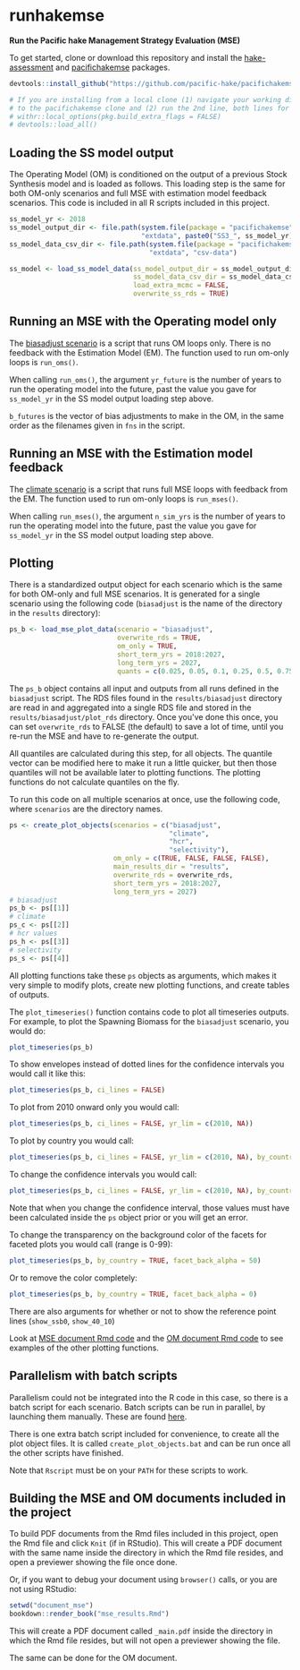 # runhakemse

**Run the Pacific hake Management Strategy Evaluation (MSE)**

To get started, clone or download this repository and install the [hake-assessment](https://github.com/pacific-hake/hake-assessment)
and
[pacifichakemse](https://github.com/pacific-hake/pacifichakemse) packages.

``` r
devtools::install_github("https://github.com/pacific-hake/pacifichakemse")

# If you are installing from a local clone (1) navigate your working directory
# to the pacifichakemse clone and (2) run the 2nd line, both lines for Windows
# withr::local_options(pkg.build_extra_flags = FALSE)
# devtools::load_all()
```

## Loading the SS model output

The Operating Model (OM) is conditioned on the output of a previous Stock
Synthesis model and is loaded as follows. This loading step is the same
for both OM-only scenarios and full MSE with estimation model feedback
scenarios. This code is included in all R scripts included in this project.

``` r
ss_model_yr <- 2018
ss_model_output_dir <- file.path(system.file(package = "pacifichakemse", mustWork = TRUE),
                                 "extdata", paste0("SS3_", ss_model_yr))
ss_model_data_csv_dir <- file.path(system.file(package = "pacifichakemse", mustWork = TRUE),
                                   "extdata", "csv-data")

ss_model <- load_ss_model_data(ss_model_output_dir = ss_model_output_dir,
                               ss_model_data_csv_dir = ss_model_data_csv_dir,
                               load_extra_mcmc = FALSE,
                               overwrite_ss_rds = TRUE)
```

## Running an MSE with the Operating model only

The [biasadjust scenario](https://github.com/pacific-hake/runhakemse/blob/master/R/run_mse_biasadjust.R) is a script that runs OM loops only. There is no feedback with the Estimation Model (EM). The function used to run om-only loops is `run_oms()`.

When calling `run_oms()`, the argument `yr_future` is the number of years to run the operating model into the future, past the value you gave for `ss_model_yr` in the SS model output loading step above.

`b_futures` is the vector of bias adjustments to make in the OM, in the same order as the filenames given in `fns` in the script.

## Running an MSE with the Estimation model feedback

The [climate scenario](https://github.com/pacific-hake/runhakemse/blob/master/R/run_MSE_climate.R) is a script that runs full MSE loops with feedback from the EM.  The function used to run om-only loops is `run_mses()`.

When calling `run_mses()`, the argument `n_sim_yrs` is the number of years to run the operating model into the future, past the value you gave for `ss_model_yr` in the SS model output loading step above.

## Plotting

There is a standardized output object for each scenario which is the same for both OM-only and full MSE scenarios. It is generated for a single scenario using the following code (`biasadjust` is the name of the directory in the `results` directory):

``` r
ps_b <- load_mse_plot_data(scenario = "biasadjust",
                           overwrite_rds = TRUE,
                           om_only = TRUE,
                           short_term_yrs = 2018:2027,
                           long_term_yrs = 2027,
                           quants = c(0.025, 0.05, 0.1, 0.25, 0.5, 0.75, 0.9, 0.95, 0.975))
```
The `ps_b` object contains all input and outputs from all runs defined in the `biasadjust` script. The RDS files found in the `results/biasadjust` directory are read in and aggregated into a single RDS file and stored in the `results/biasadjust/plot_rds` directory. Once you've done this once, you can set `overwrite_rds` to FALSE (the default) to save a lot of time, until you re-run the MSE and have to re-generate the output.

All quantiles are calculated during this step, for all objects. The quantile vector can be modified here to make it run a little quicker, but then those quantiles will not be available later to plotting functions. The plotting functions do not calculate quantiles on the fly.

To run this code on all multiple scenarios at once, use the following code, where `scenarios` are the directory names.

``` r
ps <- create_plot_objects(scenarios = c("biasadjust",
                                        "climate",
                                        "hcr",
                                        "selectivity"),
                          om_only = c(TRUE, FALSE, FALSE, FALSE),
                          main_results_dir = "results",
                          overwrite_rds = overwrite_rds,
                          short_term_yrs = 2018:2027,
                          long_term_yrs = 2027)
# biasadjust
ps_b <- ps[[1]]
# climate
ps_c <- ps[[2]]
# hcr values
ps_h <- ps[[3]]
# selectivity
ps_s <- ps[[4]]
```

All plotting functions take these `ps` objects as arguments, which makes it very simple to modify plots, create new plotting functions, and create tables of outputs.

The `plot_timeseries()` function contains code to plot all timeseries outputs. For example, to plot the Spawning Biomass for the `biasadjust` scenario, you would do:

``` r
plot_timeseries(ps_b)
```

To show envelopes instead of dotted lines for the confidence intervals you would call it like this:

``` r
plot_timeseries(ps_b, ci_lines = FALSE)
```

To plot from 2010 onward only you would call:

``` r
plot_timeseries(ps_b, ci_lines = FALSE, yr_lim = c(2010, NA))
```

To plot by country you would call:

``` r
plot_timeseries(ps_b, ci_lines = FALSE, yr_lim = c(2010, NA), by_country = TRUE)
```

To change the confidence intervals you would call:

``` r
plot_timeseries(ps_b, ci_lines = FALSE, yr_lim = c(2010, NA), by_country = TRUE, ci = c(0.1, 0.9))
```

Note that when you change the confidence interval, those values must have been calculated inside the `ps` object prior or you will get an error.

To change the transparency on the background color of the facets for faceted plots you would call (range is 0-99):

``` r
plot_timeseries(ps_b, by_country = TRUE, facet_back_alpha = 50)
```

Or to remove the color completely:

``` r
plot_timeseries(ps_b, by_country = TRUE, facet_back_alpha = 0)
```

There are also arguments for whether or not to show the reference point lines (`show_ssb0`, `show_40_10`)

Look at [MSE document Rmd code](https://github.com/pacific-hake/runhakemse/blob/master/document_mse/mse_results.Rmd) and the [OM document Rmd code](https://github.com/pacific-hake/runhakemse/blob/master/document_om/om_results.Rmd) to see examples of the other plotting functions.

## Parallelism with batch scripts

Parallelism could not be integrated into the R code in this case, so there is a batch script for each scenario. Batch scripts can be run in parallel, by launching them manually. These are found [here](https://github.com/pacific-hake/runhakemse/tree/master/batch_scripts).

There is one extra batch script included for convenience, to create all the plot object files. It is called `create_plot_objects.bat` and can be run once all the other scripts have finished.

Note that `Rscript` must be on your `PATH` for these scripts to work.

## Building the MSE and OM documents included in the project

To build PDF documents from the Rmd files included in this project, open the Rmd file and click `Knit` (if in RStudio). This will create a PDF document with the same name inside the directory in which the Rmd file resides, and open a previewer showing the file once done.

Or, if you want to debug your document using `browser()` calls, or you are not using RStudio:

``` r 
setwd("document_mse")
bookdown::render_book("mse_results.Rmd")
```

This will create a PDF document called `_main.pdf` inside the directory in which the Rmd file resides, but will not open a previewer showing the file.

The same can be done for the OM document.